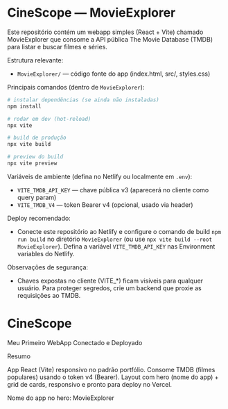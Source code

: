 # CineScope — MovieExplorer

Este repositório contém um webapp simples (React + Vite) chamado MovieExplorer que consome a API pública The Movie Database (TMDB) para listar e buscar filmes e séries.

Estrutura relevante:
- `MovieExplorer/` — código fonte do app (index.html, src/, styles.css)

Principais comandos (dentro de `MovieExplorer`):

```bash
# instalar dependências (se ainda não instaladas)
npm install

# rodar em dev (hot-reload)
npx vite

# build de produção
npx vite build

# preview do build
npx vite preview
```

Variáveis de ambiente (defina no Netlify ou localmente em `.env`):
- `VITE_TMDB_API_KEY` — chave pública v3 (aparecerá no cliente como query param)
- `VITE_TMDB_V4` — token Bearer v4 (opcional, usado via header)

Deploy recomendado:
- Conecte este repositório ao Netlify e configure o comando de build `npm run build` no diretório `MovieExplorer` (ou use `npx vite build --root MovieExplorer`). Defina a variável `VITE_TMDB_API_KEY` nas Environment variables do Netlify.

Observações de segurança:
- Chaves expostas no cliente (VITE_*) ficam visíveis para qualquer usuário. Para proteger segredos, crie um backend que proxie as requisições ao TMDB.
# CineScope
Meu Primeiro WebApp Conectado e Deployado

Resumo

App React (Vite) responsivo no padrão portfólio. Consome TMDB (filmes populares) usando o token v4 (Bearer). Layout com hero (nome do app) + grid de cards, responsivo e pronto para deploy no Vercel.

Nome do app no hero: MovieExplorer
